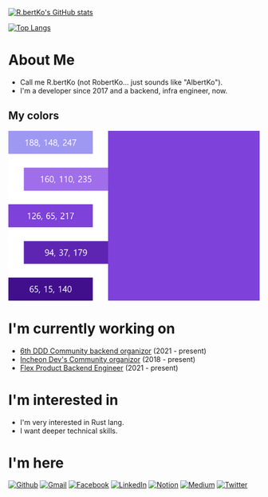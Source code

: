 [![R.bertKo's GitHub stats](https://github-readme-stats.vercel.app/api?username=RbertKo&theme=radical)](https://github.com/anuraghazra/github-readme-stats)

[![Top Langs](https://github-readme-stats.vercel.app/api/top-langs/?username=RbertKo&layout=compact&theme=radical)](https://github.com/anuraghazra/github-readme-stats)

# About Me
 - Call me R.bertKo (not RobertKo... just sounds like "AlbertKo").
 - I'm a developer since 2017 and a backend, infra engineer, now.

## My colors
<div style="display: flex; justify-content: space-between; background: #7e41d9">
<img src="my-colors.png" alt="drawing" width="200"/>
</div>

# I'm currently working on
 - [6th DDD Community backend organizor](https://github.com/DevelopDesignDayDay) (2021 - present)
 - [Incheon Dev's Community organizor](https://incheon.devs.co.kr/) (2018 - present)
 - [Flex Product Backend Engineer](https://flex.team/) (2021 - present)

# I'm interested in
 - I'm very interested in Rust lang.
 - I want deeper technical skills.

# I'm here

[![Github](https://img.shields.io/badge/GitHub-181717?style=flat-square&logo=GitHub&logoColor=white&link=https://github.com/RbertKo)](https://github.com/RbertKo)
[![Gmail](https://img.shields.io/badge/Gmail-EA4335?style=flat-square&logo=Gmail&logoColor=white&link=mailto:myeongsku@gmail.com)](mailto:myeongsku@gmail.com)
[![Facebook](https://img.shields.io/badge/Facebook-1877F2?style=flat-square&logo=Facebook&logoColor=white&link=https://www.facebook.com/myeongsku/)](https://www.facebook.com/myeongsku/)
[![LinkedIn](https://img.shields.io/badge/LinkedIn-0A66C2?style=flat-square&logo=LinkedIn&logoColor=white&link=https://www.linkedin.com/in/명석-고-13439016a/)](https://www.linkedin.com/in/명석-고-13439016a/)
[![Notion](https://img.shields.io/badge/Notion-000000?style=flat-square&logo=Notion&logoColor=white&link=https://rbertko.notion.site/R-bertKo-b3eb36c005954e0abab939d5eda43f44)](https://rbertko.notion.site/R-bertKo-b3eb36c005954e0abab939d5eda43f44)
[![Medium](https://img.shields.io/badge/Medium-000000?style=flat-square&logo=Medium&logoColor=white&link=https://medium.com/@r.bertko)](https://medium.com/@myeongsku_19630)
[![Twitter](https://img.shields.io/badge/Twitter-1DA1F2?style=flat-square&logo=Twitter&logoColor=white&link=https://twitter.com/RbertKo)](https://twitter.com/RbertKo)
